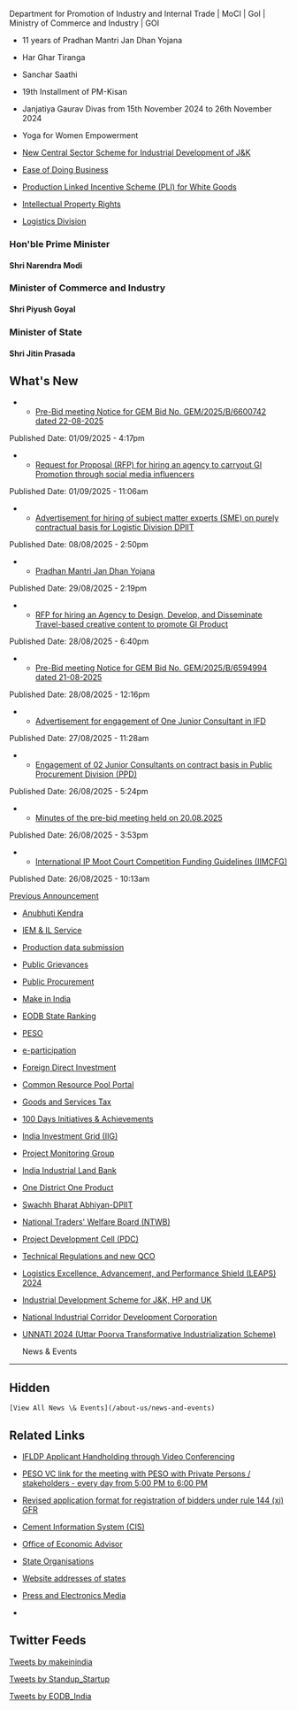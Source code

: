 Department for Promotion of Industry and Internal Trade \| MoCI \| GoI \| Ministry of Commerce and Industry \| GOI

* 11 years of Pradhan Mantri Jan Dhan Yojana
* Har Ghar Tiranga
* Sanchar Saathi
* 19th Installment of PM\-Kisan

* Janjatiya Gaurav Divas from 15th November 2024 to 26th November 2024
* Yoga for Women Empowerment

* [New Central Sector Scheme for Industrial Development of J\&K](https://jknis.dpiit.gov.in/ "External Site, That Open in a new windows")
* [Ease of Doing Business](ease-doing-business-0 "Ease of Doing Business Reforms")
* [Production Linked Incentive Scheme (PLI) for White Goods](production-linked-incentive-scheme/production-linked-incentive-scheme-pli-white-goods "That Open in a new windows")
* [Intellectual Property Rights](https://ipindia.gov.in/ "External Site, That Open in a new windows")
* [Logistics Division](/logistics-division-0 "That Open in a new windows")

### Hon'ble Prime Minister

#### Shri Narendra Modi

### Minister of Commerce and Industry

#### Shri Piyush Goyal

### Minister of State

#### Shri Jitin Prasada

What's New
----------

* + [Pre\-Bid meeting Notice for GEM Bid No. GEM/2025/B/6600742 dated 22\-08\-2025](/tenders/pre-bid-meeting-notice-gem-bid-no-gem2025b6600742-dated-22-08-2025 "Pre-Bid meeting Notice for GEM Bid No. GEM/2025/B/6600742 dated 22-08-2025")

 Published Date: 01/09/2025 \- 4:17pm
* + [Request for Proposal (RFP) for hiring an agency to carryout GI Promotion through social media influencers](/tenders/request-proposal-rfp-hiring-agency-carryout-gi-promotion-through-social-media-influencers "Request for Proposal (RFP) for hiring an agency to carryout GI Promotion through social media influencers")

 Published Date: 01/09/2025 \- 11:06am
* + [Advertisement for hiring of subject matter experts (SME) on purely contractual basis for Logistic Division DPIIT](/jobs/advertisement-hiring-subject-matter-experts-sme-purely-contractual-basis-logistic-division "Advertisement for hiring of subject matter experts (SME) on purely contractual basis for Logistic Division DPIIT")

 Published Date: 08/08/2025 \- 2:50pm
* + [Pradhan Mantri Jan Dhan Yojana](/whats-new/pradhan-mantri-jan-dhan-yojana "Pradhan Mantri Jan Dhan Yojana")

 Published Date: 29/08/2025 \- 2:19pm
* + [RFP for hiring an Agency to Design, Develop, and Disseminate Travel\-based creative content to promote GI Product](/tenders/rfp-hiring-agency-design-develop-and-disseminate-travel-based-creative-content-promote-gi "RFP for hiring an Agency to Design, Develop, and Disseminate Travel-based creative content to promote GI Product")

 Published Date: 28/08/2025 \- 6:40pm
* + [Pre\-Bid meeting Notice for GEM Bid No. GEM/2025/B/6594994 dated 21\-08\-2025](/tenders/pre-bid-meeting-notice-gem-bid-no-gem2025b6594994-dated-21-08-2025 "Pre-Bid meeting Notice for GEM Bid No. GEM/2025/B/6594994 dated 21-08-2025")

 Published Date: 28/08/2025 \- 12:16pm
* + [Advertisement for engagement of One Junior Consultant in IFD](/jobs/advertisement-engagement-one-junior-consultant-ifd "Advertisement for engagement of One Junior Consultant in IFD")

 Published Date: 27/08/2025 \- 11:28am
* + [Engagement of 02 Junior Consultants on contract basis in Public Procurement Division (PPD)](/jobs/engagement-02-junior-consultants-contract-basis-public-procurement-division-ppd "Engagement of 02 Junior Consultants on contract basis in Public Procurement Division (PPD)")

 Published Date: 26/08/2025 \- 5:24pm
* + [Minutes of the pre\-bid meeting held on 20\.08\.2025](/whats-new/minutes-pre-bid-meeting-held-20082025 "Minutes of the pre-bid meeting held on 20.08.2025")

 Published Date: 26/08/2025 \- 3:53pm
* + [International IP Moot Court Competition Funding Guidelines (IIMCFG)](/whats-new/international-ip-moot-court-competition-funding-guidelines-iimcfg "Details")

 Published Date: 26/08/2025 \- 10:13am

[Previous Announcement](/whats-new "View All Previous Announcement")

* [Anubhuti Kendra](https://anubhutikendra.dpiit.gov.in/ "The in file Open in new window")
* [IEM \& IL Service](https://services.dpiit.gov.in/ "The in file Open in new window")
* [Production data submission](https://dippproductiondata.gov.in/pmsnew/factory_login.php "External site that opens in a new window")
* [Public Grievances](/public-grievances)
* [Public Procurement](/public-procurements)
* [Make in India](http://makeinindia.com/home "External site that opens in a new window")
* [EODB State Ranking](http://eodb.dpiit.gov.in/ "The in file Open in new window")
* [PESO](https://peso.gov.in "External site that opens in a new window")
* [e\-participation](https://www.mygov.in/ "External site that opens in a new window")
* [Foreign Direct Investment](/foreign-direct-investment/foreign-direct-investment-policy)
* [Common Resource Pool Portal](https://crpp.dpiit.gov.in/ "The in file Open in new window")
* [Goods and Services Tax](/goods-and-services-tax "Goods and Services Tax")
* [100 Days Initiatives \& Achievements](100-days-initiatives-achievements "External site that opens in a new window")
* [India Investment Grid (IIG)](https://indiainvestmentgrid.com "External site that opens in a new window")
* [Project Monitoring Group](https://pmg.dpiit.gov.in/ "The in file Open in new window")
* [India Industrial Land Bank](https://iis.ncog.gov.in/parks/login1 "External site that opens in a new window")
* [One District One Product](https://www.investindia.gov.in/one-district-one-product "External site that opens in a new window")
* [Swachh Bharat Abhiyan\-DPIIT](/swachhata-hi-sewa)
* [National Traders' Welfare Board (NTWB)](ntwb/national-traders-welfare-board-ntwb "this link opens in a new window")
* [Project Development Cell (PDC)](/project-development-cell-pdc "Project Development Cell (PDC)")
* [Technical Regulations and new QCO](/technical-regulations)
* [Logistics Excellence, Advancement, and Performance Shield (LEAPS) 2024](https://apps.dpiit.gov.in/leaps2024 "this link opens in a new window")
* [Industrial Development Scheme for J\&K, HP and UK](https://ids.bisag-n.gov.in/ids/login "External site that opens in a new window")
* [National Industrial Corridor Development Corporation](https://www.nicdc.in/ "External site that opens in a new window")
* [UNNATI 2024 (Uttar Poorva Transformative Industrialization Scheme)](https://unnati.dpiit.gov.in/ "The in file Open in new window")

  News \& Events
--------------

  Hidden
------

    [View All News \& Events](/about-us/news-and-events)       

  Related Links
-------------

* [IFLDP Applicant Handholding through Video Conferencing](/related-links/ifldp-applicant-handholding-through-video-conferencing "IFLDP Applicant Handholding through Video Conferencing")
* [PESO VC link for the meeting with PESO with Private Persons / stakeholders \- every day from 5:00 PM to 6:00 PM](/related-links/peso-vc-link-meeting-peso-private-persons-stakeholders-every-day-500-pm-600-pm "PESO VC link for the meeting with PESO with Private Persons / stakeholders - every day from 5:00 PM to 6:00 PM")
* [Revised application format for registration of bidders under rule 144 (xi) GFR](/related-links/revised-application-format-registration-bidders-under-rule-144-xi-gfr "Revised application format for registration of bidders under rule 144 (xi) GFR")
* [Cement Information System (CIS)](/related-links/cement-information-system-cis "Cement Information System (CIS)")
* [Office of Economic Advisor](/related-links/office-economic-advisor "Office of Economic Advisor")
* [State Organisations](/links-interest/state-organisations "State Organisations")
* [Website addresses of states](/links-interest/website-addresses-states "Website addresses of states")
* [Press and Electronics Media](/links-interest/press-and-electronics-media " Press and Electronics Media")

* 

Twitter Feeds
-------------

 [Tweets by makeinindia](https://twitter.com/DPIITGoI)

 [Tweets by Standup\_Startup](https://twitter.com/startupindia)

 [Tweets by EODB\_India](https://twitter.com/makeinindia)